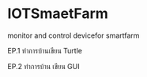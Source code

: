 # IOTSmaetFarm
monitor and control devicefor smartfarm


EP.1 ทำการบ้านเขียน Turtle 

EP.2 ทำการบ้าน เขียน GUI
